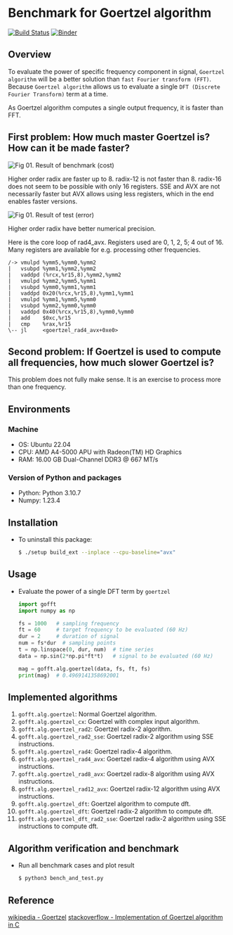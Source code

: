 # Benchmark for Goertzel algorithm

[![Build Status](https://travis-ci.com/NaleRaphael/goertzel-fft.svg?branch=master)](https://travis-ci.com/NaleRaphael/goertzel-fft)
[![Binder](https://mybinder.org/badge_logo.svg)][launch_on_binder]

## Overview

To evaluate the power of specific frequency component in signal, `Goertzel algorithm` will be a better solution than `fast Fourier transform (FFT)`. Because `Goertzel algorithm` allows us to evaluate a single `DFT (Discrete Fourier Transform)` term at a time.

As Goertzel algorithm computes a single output frequency, it is faster than FFT.

## First problem: How much master Goertzel is? How can it be made faster?

  ![Fig 01. Result of benchmark (cost)][dtype_float64_cost]

Higher order radix are faster up to 8.
radix-12 is not faster than 8.
radix-16 does not seem to be possible with only 16 registers.
SSE and AVX are not necessarily faster but AVX allows using less registers,
which in the end enables faster versions.

  ![Fig 01. Result of test (error)][dtype_float64_error]

Higher order radix have better numerical precision.

Here is the core loop of rad4_avx. Registers used are 0, 1, 2, 5; 4 out of 16. Many registers are available for e.g. processing other frequencies.

    /-> vmulpd %ymm5,%ymm0,%ymm2
    |   vsubpd %ymm1,%ymm2,%ymm2
    |   vaddpd (%rcx,%r15,8),%ymm2,%ymm2
    |   vmulpd %ymm2,%ymm5,%ymm1
    |   vsubpd %ymm0,%ymm1,%ymm1
    |   vaddpd 0x20(%rcx,%r15,8),%ymm1,%ymm1
    |   vmulpd %ymm1,%ymm5,%ymm0
    |   vsubpd %ymm2,%ymm0,%ymm0
    |   vaddpd 0x40(%rcx,%r15,8),%ymm0,%ymm0
    |   add    $0xc,%r15
    |   cmp    %rax,%r15
    \-- jl     <goertzel_rad4_avx+0xe0>


## Second problem: If Goertzel is used to compute all frequencies, how much slower Goertzel is?
This problem does not fully make sense.
It is an exercise to process more than one frequency.


## Environments
### Machine
* OS: Ubuntu 22.04
* CPU: AMD A4-5000 APU with Radeon(TM) HD Graphics
* RAM: 16.00 GB Dual-Channel DDR3 @ 667 MT/s

### Version of Python and packages
* Python: Python 3.10.7
* Numpy: 1.23.4

## Installation

* To uninstall this package:

  ```bash
  $ ./setup build_ext --inplace --cpu-baseline="avx"
  ```

## Usage
* Evaluate the power of a single DFT term by `goertzel`

  ```python
  import gofft
  import numpy as np

  fs = 1000   # sampling frequency
  ft = 60     # target frequency to be evaluated (60 Hz)
  dur = 2     # duration of signal
  num = fs*dur  # sampling points
  t = np.linspace(0, dur, num)  # time series
  data = np.sin(2*np.pi*ft*t)   # signal to be evaluated (60 Hz)

  mag = gofft.alg.goertzel(data, fs, ft, fs)
  print(mag)  # 0.4969141358692001
  ```

## Implemented algorithms

1. `gofft.alg.goertzel`: Normal Goertzel algorithm.
2. `gofft.alg.goertzel_cx`: Goertzel with complex input algorithm.
3. `gofft.alg.goertzel_rad2`: Goertzel radix-2 algorithm.
4. `gofft.alg.goertzel_rad2_sse`: Goertzel radix-2 algorithm using SSE instructions.
5. `gofft.alg.goertzel_rad4`: Goertzel radix-4 algorithm.
6. `gofft.alg.goertzel_rad4_avx`: Goertzel radix-4 algorithm using AVX instructions.
7. `gofft.alg.goertzel_rad8_avx`: Goertzel radix-8 algorithm using AVX instructions.
8. `gofft.alg.goertzel_rad12_avx`: Goertzel radix-12 algorithm using AVX instructions.
9. `gofft.alg.goertzel_dft`: Goertzel algorithm to compute dft.
10. `gofft.alg.goertzel_dft`: Goertzel radix-2 algorithm to compute dft.
11. `gofft.alg.goertzel_dft_rad2_sse`: Goertzel radix-2 algorithm using SSE instructions to compute dft.

## Algorithm verification and benchmark

* Run all benchmark cases and plot result

  ```bash
  $ python3 bench_and_test.py
  ```

## Reference
[wikipedia - Goertzel](https://en.wikipedia.org/wiki/Goertzel_algorithm)
[stackoverflow - Implementation of Goertzel algorithm in C](http://stackoverflow.com/questions/11579367)

[dtype_float64_error]: https://i.imgur.com/eycHvfh.png
[dtype_float64_cost]: https://i.imgur.com/Lf6CbBW.png

[STFT]: https://en.wikipedia.org/wiki/Short-time_Fourier_transform
[launch_on_binder]: https://mybinder.org/v2/gh/NaleRaphael/goertzel-fft/master?filepath=doc%2Fipynb%2Fdemo_simple_example.ipynb

